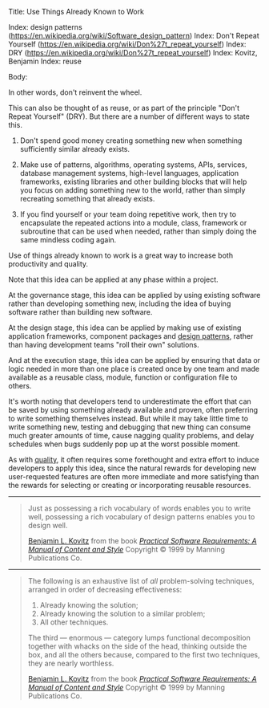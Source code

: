 Title: Use Things Already Known to Work

Index: design patterns (https://en.wikipedia.org/wiki/Software_design_pattern)
Index: Don't Repeat Yourself (https://en.wikipedia.org/wiki/Don%27t_repeat_yourself)
Index: DRY (https://en.wikipedia.org/wiki/Don%27t_repeat_yourself)
Index: Kovitz, Benjamin
Index: reuse

Body:

In other words, don't reinvent the wheel.

This can also be thought of as reuse, or as part of the principle "Don't Repeat Yourself" (DRY). But there are a number of different ways to state this.

1. Don't spend good money creating something new when something sufficiently similar already exists.

2. Make use of patterns, algorithms, operating systems, APIs, services, database management systems, high-level languages, application frameworks, existing libraries and other building blocks that will help you focus on adding something new to the world, rather than simply recreating something that already exists.

3. If you find yourself or your team doing repetitive work, then try to encapsulate the repeated actions into a module, class, framework or subroutine that can be used when needed, rather than simply doing the same mindless coding again.

Use of things already known to work is a great way to increase both productivity and quality.

Note that this idea can be applied at any phase within a project.

At the governance stage, this idea can be applied by using existing software rather than developing something new, including the idea of buying software rather than building new software.

At the design stage, this idea can be applied by making use of existing application frameworks, component packages and <a href="https://en.wikipedia.org/wiki/Software_design_pattern" target="ref">design patterns</a>, rather than having development teams "roll their own" solutions.

And at the execution stage, this idea can be applied by ensuring that data or logic needed in more than one place is created once by one team and made available as a reusable class, module, function or configuration file to others.

It's worth noting that developers tend to underestimate the effort that can be saved by using something already available and proven, often preferring to write something themselves instead. But while it may take little time to write something new, testing and debugging that new thing can consume much greater amounts of time, cause nagging quality problems, and delay schedules when bugs suddenly pop up at the worst possible moment.

As with [quality][], it often requires some forethought and extra effort to induce developers to apply this idea, since the natural rewards for developing new user-requested features are often more immediate and more satisfying than the rewards for selecting or creating or incorporating reusable resources.

----

<blockquote>
<p>
Just as possessing a rich vocabulary of words enables you to write well, possessing a rich vocabulary of design patterns enables you to design well.</p>

<footer>
<a href="http://en.wikipedia.org/wiki/Benjamin_L._Kovitz"  target="ref">Benjamin L. Kovitz</a> from the book <cite><a href="bibliography.html#kovitz-1999">Practical Software Requirements: A Manual of Content and Style</a></cite> Copyright &copy; 1999 by Manning Publications Co.
</footer>
</blockquote>

----

<blockquote>
<p>
The following is an exhaustive list of <em>all</em> problem-solving techniques, arranged in order of decreasing effectiveness: </p>

<ol>
<li>Already knowing the solution; </li>

<li>Already knowing the solution to a similar problem; </li>

<li>All other techniques. </li>
</ol>

<p>
The third &#8212; enormous &#8212; category lumps functional decomposition together with whacks on the side of the head, thinking outside the box, and all the others because, compared to the first two techniques, they are nearly worthless.</p>

<footer>
<a href="http://en.wikipedia.org/wiki/Benjamin_L._Kovitz"  target="ref">Benjamin L. Kovitz</a> from the book <cite><a href="bibliography.html#kovitz-1999">Practical Software Requirements: A Manual of Content and Style</a></cite> Copyright &copy; 1999 by Manning Publications Co.
</footer>
</blockquote>

[quality]: quality-requires-extra-effort.html

